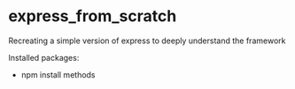 # express_from_scratch
Recreating a simple version of express to deeply understand the framework


Installed packages:
- npm install methods